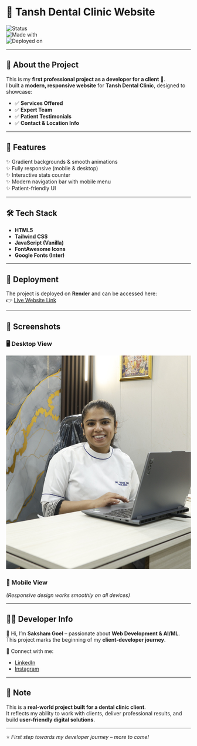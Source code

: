 # 🌟 Tansh Dental Clinic Website  

![Status](https://img.shields.io/badge/Project-First_Client_Project-blueviolet?style=for-the-badge)  
![Made with](https://img.shields.io/badge/Made%20With-HTML%20%7C%20TailwindCSS%20%7C%20JS-green?style=for-the-badge)  
![Deployed on](https://img.shields.io/badge/Deployed%20On-Render-orange?style=for-the-badge)  

---

## 🦷 About the Project  
This is my **first professional project as a developer for a client** 🚀.  
I built a **modern, responsive website** for **Tansh Dental Clinic**, designed to showcase:  
- ✅ **Services Offered**  
- ✅ **Expert Team**  
- ✅ **Patient Testimonials**  
- ✅ **Contact & Location Info**  

---

## 🎨 Features  
✨ Gradient backgrounds & smooth animations  
✨ Fully responsive (mobile & desktop)  
✨ Interactive stats counter  
✨ Modern navigation bar with mobile menu  
✨ Patient-friendly UI  

---

## 🛠️ Tech Stack  
- **HTML5**  
- **Tailwind CSS**  
- **JavaScript (Vanilla)**  
- **FontAwesome Icons**  
- **Google Fonts (Inter)**  

---

## 🚀 Deployment  
The project is deployed on **Render** and can be accessed here:  
👉 [Live Website Link](https://your-site-name.onrender.com)  

---

## 📸 Screenshots  
### 🖥️ Desktop View  
![Desktop Screenshot](pic/_Q2A1267.JPG)  

### 📱 Mobile View  
*(Responsive design works smoothly on all devices)*  

---

## 👨‍💻 Developer Info  
👋 Hi, I’m **Saksham Goel** – passionate about **Web Development & AI/ML**.  
This project marks the beginning of my **client-developer journey**.  

🔗 Connect with me:  
- [LinkedIn](https://www.linkedin.com/in/saksham-goel-y00528/)  
- [Instagram](https://www.instagram.com/sakshamg.06)  

---

## 📝 Note  
This is a **real-world project built for a dental clinic client**.  
It reflects my ability to work with clients, deliver professional results, and build **user-friendly digital solutions**.  

---
⭐ *First step towards my developer journey – more to come!*  
